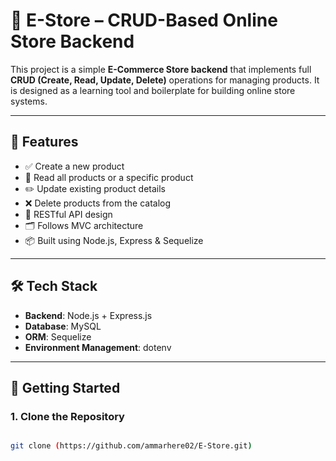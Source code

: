 # 🛒 E-Store – CRUD-Based Online Store Backend

This project is a simple **E-Commerce Store backend** that implements full **CRUD (Create, Read, Update, Delete)** operations for managing products. It is designed as a learning tool and boilerplate for building online store systems.

---

## 📌 Features

- ✅ Create a new product
- 📖 Read all products or a specific product
- ✏️ Update existing product details
- ❌ Delete products from the catalog
- 🔄 RESTful API design
- 🗂️ Follows MVC architecture
- 📦 Built using Node.js, Express & Sequelize

---

## 🛠️ Tech Stack

- **Backend**: Node.js + Express.js
- **Database**: MySQL
- **ORM**: Sequelize
- **Environment Management**: dotenv

---

## 🚀 Getting Started

### 1. Clone the Repository
```bash

git clone (https://github.com/ammarhere02/E-Store.git)

